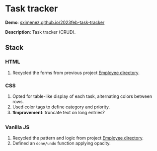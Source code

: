 # Task tracker

**Demo**: [sximenez.github.io/2023feb-task-tracker](https://sximenez.github.io/2023feb-task-tracker/)

**Description**: Task tracker (CRUD).

## Stack

### HTML

1. Recycled the forms from previous project [Employee directory](https://github.com/sximenez/2023jan-employee-directory).

### CSS

1. Opted for table-like display of each task, alternating colors between rows.
2. Used color tags to define category and priority.
3. ❗**Improvement**: truncate text on long entries?

### Vanilla JS

1. Recycled the pattern and logic from project [Employee directory](https://github.com/sximenez/2023jan-employee-directory).
2. Defined an `done/undo` function applying opacity.
